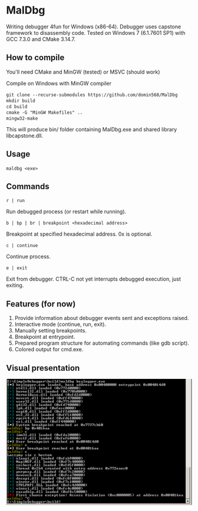 # MalDbg

Writing debugger 4fun for Windows (x86-64). Debugger uses capstone framework to disassembly code.
Tested on Windows 7 (6.1.7601 SP1) with GCC 7.3.0 and CMake 3.14.7.

## How to compile
You'll need CMake and MinGW (tested) or MSVC (should work)

Compile on Windows with MinGW compiler

```
git clone --recurse-submodules https://github.com/domin568/MalDbg
mkdir build
cd build
cmake -G "MinGW Makefiles" ..
mingw32-make
```
This will produce bin/ folder containing MalDbg.exe and shared library libcapstone.dll.
## Usage

```
maldbg <exe>
```

## Commands

```
r | run 
```

Run debugged process (or restart while running).

```
b | bp | br | breakpoint <hexadecimal address>
```

Breakpoint at specified hexadecimal address. 0x is optional. 

```
c | continue
```

Continue process.

```
e | exit
```

Exit from debugger. CTRL-C not yet interrupts debugged execution, just exiting.

## Features (for now)

1. Provide information about debugger events sent and exceptions raised. 
2. Interactive mode (continue, run, exit).
3. Manually setting breakpoints.
4. Breakpoint at entrypoint.
5. Prepared program structure for automating commands (like gdb script).
6. Colored output for cmd.exe.

## Visual presentation 

![](screen.png) 